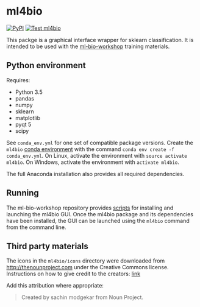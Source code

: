 # ml4bio
[![PyPI](https://img.shields.io/pypi/v/ml4bio.svg)](https://pypi.org/project/ml4bio/)
[![Test ml4bio](https://github.com/gitter-lab/ml4bio/workflows/Test%20ml4bio/badge.svg)](https://github.com/gitter-lab/ml4bio/actions?query=workflow%3A%22Test+ml4bio%22)

This packge is a graphical interface wrapper for sklearn classification.
It is intended to be used with the [ml-bio-workshop](https://github.com/gitter-lab/ml-bio-workshop) training materials.

## Python environment

Requires:
- Python 3.5
- pandas
- numpy
- sklearn
- matplotlib
- pyqt 5
- scipy

See `conda_env.yml` for one set of compatible package versions.
Create the `ml4bio` [conda environment](https://conda.io/docs/user-guide/tasks/manage-environments.html) with the command `conda env create -f conda_env.yml`.
On Linux, activate the environment with `source activate ml4bio`.
On Windows, activate the environment with `activate ml4bio`.

The full Anaconda installation also provides all required dependencies.

## Running

The ml-bio-workshop repository provides [scripts](https://github.com/gitter-lab/ml-bio-workshop/tree/master/scripts) for installing and launching the ml4bio GUI.
Once the ml4bio package and its dependencies have been installed, the GUI can be launched using the `ml4bio` command from the command line.

## Third party materials
The icons in the `ml4bio/icons` directory were downloaded from http://thenounproject.com under the Creative Commons license.
Instructions on how to give credit to the creators: [link](https://thenounproject.zendesk.com/hc/en-us/articles/200509928-How-do-I-give-creators-credit-in-my-work-)

Add this attribution where appropriate:
> Created by sachin modgekar from Noun Project.

